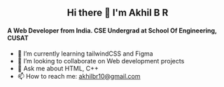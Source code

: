 <h2 align="center">Hi there 👋 I'm Akhil B R</h2>
 <h4>A Web Developer from India. CSE Undergrad at School Of Engineering, CUSAT</h4>

- 🌱 I’m currently learning tailwindCSS and Figma
- 👯 I’m looking to collaborate on Web development projects
- 💬 Ask me about HTML, C++
- 📫 How to reach me: akhilbr10@gmail.com
